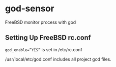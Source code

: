 god-sensor
==========

FreeBSD monitor process with god


Setting Up FreeBSD rc.conf
--------------------
`god_enable=”YES”` is set in /etc/rc.conf 

/usr/local/etc/god.conf includes all project god files.
